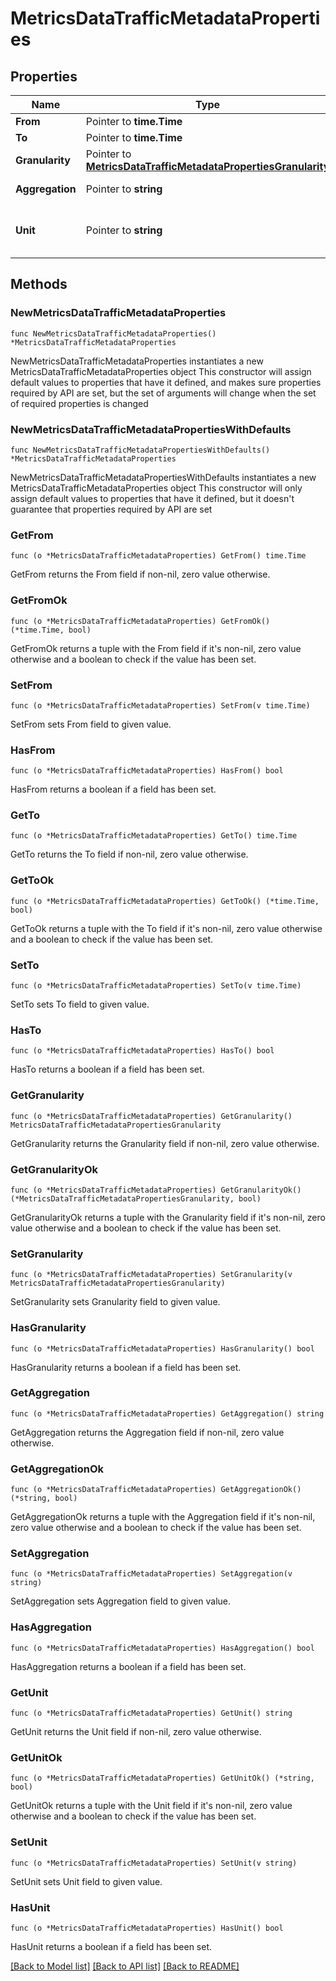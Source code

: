 # MetricsDataTrafficMetadataProperties

## Properties

Name | Type | Description | Notes
------------ | ------------- | ------------- | -------------
**From** | Pointer to **time.Time** |  | [optional] 
**To** | Pointer to **time.Time** |  | [optional] 
**Granularity** | Pointer to [**MetricsDataTrafficMetadataPropertiesGranularity**](MetricsDataTrafficMetadataPropertiesGranularity.md) |  | [optional] 
**Aggregation** | Pointer to **string** | Defined by the query | [optional] 
**Unit** | Pointer to **string** | The unit of the summary values | [optional] 

## Methods

### NewMetricsDataTrafficMetadataProperties

`func NewMetricsDataTrafficMetadataProperties() *MetricsDataTrafficMetadataProperties`

NewMetricsDataTrafficMetadataProperties instantiates a new MetricsDataTrafficMetadataProperties object
This constructor will assign default values to properties that have it defined,
and makes sure properties required by API are set, but the set of arguments
will change when the set of required properties is changed

### NewMetricsDataTrafficMetadataPropertiesWithDefaults

`func NewMetricsDataTrafficMetadataPropertiesWithDefaults() *MetricsDataTrafficMetadataProperties`

NewMetricsDataTrafficMetadataPropertiesWithDefaults instantiates a new MetricsDataTrafficMetadataProperties object
This constructor will only assign default values to properties that have it defined,
but it doesn't guarantee that properties required by API are set

### GetFrom

`func (o *MetricsDataTrafficMetadataProperties) GetFrom() time.Time`

GetFrom returns the From field if non-nil, zero value otherwise.

### GetFromOk

`func (o *MetricsDataTrafficMetadataProperties) GetFromOk() (*time.Time, bool)`

GetFromOk returns a tuple with the From field if it's non-nil, zero value otherwise
and a boolean to check if the value has been set.

### SetFrom

`func (o *MetricsDataTrafficMetadataProperties) SetFrom(v time.Time)`

SetFrom sets From field to given value.

### HasFrom

`func (o *MetricsDataTrafficMetadataProperties) HasFrom() bool`

HasFrom returns a boolean if a field has been set.

### GetTo

`func (o *MetricsDataTrafficMetadataProperties) GetTo() time.Time`

GetTo returns the To field if non-nil, zero value otherwise.

### GetToOk

`func (o *MetricsDataTrafficMetadataProperties) GetToOk() (*time.Time, bool)`

GetToOk returns a tuple with the To field if it's non-nil, zero value otherwise
and a boolean to check if the value has been set.

### SetTo

`func (o *MetricsDataTrafficMetadataProperties) SetTo(v time.Time)`

SetTo sets To field to given value.

### HasTo

`func (o *MetricsDataTrafficMetadataProperties) HasTo() bool`

HasTo returns a boolean if a field has been set.

### GetGranularity

`func (o *MetricsDataTrafficMetadataProperties) GetGranularity() MetricsDataTrafficMetadataPropertiesGranularity`

GetGranularity returns the Granularity field if non-nil, zero value otherwise.

### GetGranularityOk

`func (o *MetricsDataTrafficMetadataProperties) GetGranularityOk() (*MetricsDataTrafficMetadataPropertiesGranularity, bool)`

GetGranularityOk returns a tuple with the Granularity field if it's non-nil, zero value otherwise
and a boolean to check if the value has been set.

### SetGranularity

`func (o *MetricsDataTrafficMetadataProperties) SetGranularity(v MetricsDataTrafficMetadataPropertiesGranularity)`

SetGranularity sets Granularity field to given value.

### HasGranularity

`func (o *MetricsDataTrafficMetadataProperties) HasGranularity() bool`

HasGranularity returns a boolean if a field has been set.

### GetAggregation

`func (o *MetricsDataTrafficMetadataProperties) GetAggregation() string`

GetAggregation returns the Aggregation field if non-nil, zero value otherwise.

### GetAggregationOk

`func (o *MetricsDataTrafficMetadataProperties) GetAggregationOk() (*string, bool)`

GetAggregationOk returns a tuple with the Aggregation field if it's non-nil, zero value otherwise
and a boolean to check if the value has been set.

### SetAggregation

`func (o *MetricsDataTrafficMetadataProperties) SetAggregation(v string)`

SetAggregation sets Aggregation field to given value.

### HasAggregation

`func (o *MetricsDataTrafficMetadataProperties) HasAggregation() bool`

HasAggregation returns a boolean if a field has been set.

### GetUnit

`func (o *MetricsDataTrafficMetadataProperties) GetUnit() string`

GetUnit returns the Unit field if non-nil, zero value otherwise.

### GetUnitOk

`func (o *MetricsDataTrafficMetadataProperties) GetUnitOk() (*string, bool)`

GetUnitOk returns a tuple with the Unit field if it's non-nil, zero value otherwise
and a boolean to check if the value has been set.

### SetUnit

`func (o *MetricsDataTrafficMetadataProperties) SetUnit(v string)`

SetUnit sets Unit field to given value.

### HasUnit

`func (o *MetricsDataTrafficMetadataProperties) HasUnit() bool`

HasUnit returns a boolean if a field has been set.


[[Back to Model list]](../README.md#documentation-for-models) [[Back to API list]](../README.md#documentation-for-api-endpoints) [[Back to README]](../README.md)


